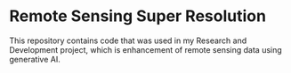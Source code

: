 # Remote Sensing Super Resolution

This repository contains code that was used in my Research and Development project, which is enhancement of remote sensing data using generative AI. 
